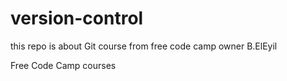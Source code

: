 # version-control
this repo is about Git course from free code camp
owner B.ElEyil

Free Code Camp courses 